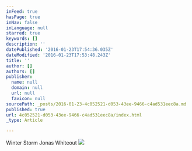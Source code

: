 ```yaml
---
inFeed: true
hasPage: true
inNav: false
inLanguage: null
starred: true
keywords: []
description: ''
datePublished: '2016-01-23T17:54:36.035Z'
dateModified: '2016-01-23T17:53:48.243Z'
title: ''
author: []
authors: []
publisher:
  name: null
  domain: null
  url: null
  favicon: null
sourcePath: _posts/2016-01-23-4c052521-d053-43ee-9466-c4ad531eec8a.md
published: true
url: 4c052521-d053-43ee-9466-c4ad531eec8a/index.html
_type: Article

---
```

Winter Storm Jonas Whiteout
![](https://the-grid-user-content.s3-us-west-2.amazonaws.com/22bd81ad-63be-4dd2-b6f8-a2d4bdd29b8b.jpg)